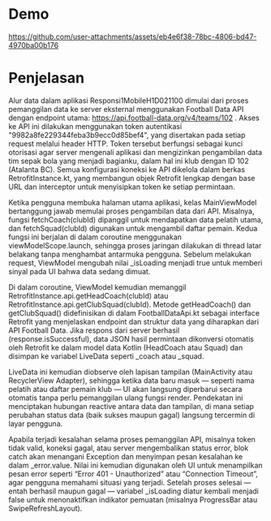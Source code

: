 # Demo 
https://github.com/user-attachments/assets/eb4e6f38-78bc-4806-bd47-4970ba00b176

# Penjelasan 
Alur data dalam aplikasi Responsi1MobileH1D021100 dimulai dari proses pemanggilan data ke server eksternal menggunakan Football Data API dengan endpoint utama: https://api.football-data.org/v4/teams/102
. Akses ke API ini dilakukan menggunakan token autentikasi "9982a8fe229344feba3b9ecc0d85bef4", yang disertakan pada setiap request melalui header HTTP. Token tersebut berfungsi sebagai kunci otorisasi agar server mengenali aplikasi dan mengizinkan pengambilan data tim sepak bola yang menjadi bagianku, dalam hal ini klub dengan ID 102 (Atalanta BC). Semua konfigurasi koneksi ke API dikelola dalam berkas RetrofitInstance.kt, yang membangun objek Retrofit lengkap dengan base URL dan interceptor untuk menyisipkan token ke setiap permintaan.

Ketika pengguna membuka halaman utama aplikasi, kelas MainViewModel bertanggung jawab memulai proses pengambilan data dari API. Misalnya, fungsi fetchCoach(clubId) dipanggil untuk mendapatkan data pelatih utama, dan fetchSquad(clubId) digunakan untuk mengambil daftar pemain. Kedua fungsi ini berjalan di dalam coroutine menggunakan viewModelScope.launch, sehingga proses jaringan dilakukan di thread latar belakang tanpa menghambat antarmuka pengguna. Sebelum melakukan request, ViewModel mengubah nilai _isLoading menjadi true untuk memberi sinyal pada UI bahwa data sedang dimuat.

Di dalam coroutine, ViewModel kemudian memanggil RetrofitInstance.api.getHeadCoach(clubId) atau RetrofitInstance.api.getClubSquad(clubId). Metode getHeadCoach() dan getClubSquad() didefinisikan di dalam FootballDataApi.kt sebagai interface Retrofit yang menjelaskan endpoint dan struktur data yang diharapkan dari API Football Data. Jika respons dari server berhasil (response.isSuccessful), data JSON hasil permintaan dikonversi otomatis oleh Retrofit ke dalam model data Kotlin (HeadCoach atau Squad) dan disimpan ke variabel LiveData seperti _coach atau _squad.

LiveData ini kemudian diobserve oleh lapisan tampilan (MainActivity atau RecyclerView Adapter), sehingga ketika data baru masuk — seperti nama pelatih atau daftar pemain klub — UI akan langsung diperbarui secara otomatis tanpa perlu pemanggilan ulang fungsi render. Pendekatan ini menciptakan hubungan reactive antara data dan tampilan, di mana setiap perubahan status data (baik sukses maupun gagal) langsung tercermin di layar pengguna.

Apabila terjadi kesalahan selama proses pemanggilan API, misalnya token tidak valid, koneksi gagal, atau server mengembalikan status error, blok catch akan menangani Exception dan menyimpan pesan kesalahan ke dalam _error.value. Nilai ini kemudian digunakan oleh UI untuk menampilkan pesan error seperti “Error 401 - Unauthorized” atau “Connection Timeout”, agar pengguna memahami situasi yang terjadi. Setelah proses selesai — entah berhasil maupun gagal — variabel _isLoading diatur kembali menjadi false untuk menonaktifkan indikator pemuatan (misalnya ProgressBar atau SwipeRefreshLayout).
